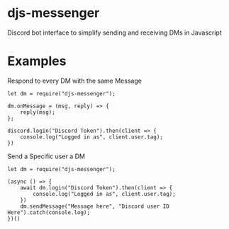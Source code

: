 # djs-messenger 

Discord bot interface to simplify sending and receiving DMs in Javascript

# Examples 

Respond to every DM with the same Message
```
let dm = require("djs-messenger");

dm.onMessage = (msg, reply) => {
    reply(msg);
};

discord.login("Discord Token").then(client => {
    console.log("Logged in as", client.user.tag);
})
```

Send a Specific user a DM

````
let dm = require("djs-messenger");

(async () => {
    await dm.login("Discord Token").then(client => {
        console.log("Logged in as", client.user.tag);
    })
    dm.sendMessage("Message here", "Discord user ID Here").catch(console.log);
})()
````